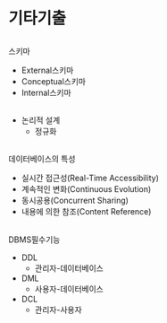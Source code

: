 # 기타기출
##
스키마
- External스키마
- Conceptual스키마
- Internal스키마

##
- 논리적 설계
  - 정규화


##
데이터베이스의 특성
- 실시간 접근성(Real-Time Accessibility)
- 계속적인 변화(Continuous Evolution)
- 동시공용(Concurrent Sharing)
- 내용에 의한 참조(Content Reference)

##
DBMS필수기능
- DDL
  - 관리자-데이터베이스
- DML
  - 사용자-데이터베이스
- DCL
  - 관리자-사용자
